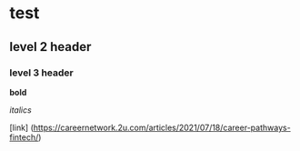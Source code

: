 # test

## level 2 header

### level 3 header 

**bold**

*italics*

[link] (https://careernetwork.2u.com/articles/2021/07/18/career-pathways-fintech/)
